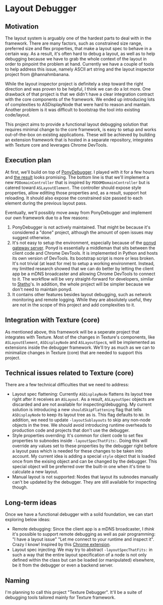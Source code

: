 # Layout Debugger

## Motivation

The layout system is arguably one of the hardest parts to deal with in the framework.  There are many factors, such as constrained size range, preferred size and flex properties, that make a layout spec to behave in a certain way.  As a result, it's often hard to debug a layout, as well as to help debugging because we have to grab the whole context of the layout in order to pinpoint the problem at hand.  Currently we have a couple of tools to help address this issue, namely ASCII art string and the layout inspector project from @hannahmbanana.

While the layout inspector project is definitely a step toward the right direction and was proven to be helpful, I think we can do a lot more.  One drawback of that project is that we didn't have a clear integration contract with the core components of the framework.  We ended up introducing lots of complexities to ASDisplayNode that were hard to reason and mantain.  Another problem is it was difficult to bootstrap the tool into existing code/layout.

This project aims to provide a functional layout debugging solution that requires minimal change to the core framework, is easy to setup and works out-of-the-box on existing applications.  These will be achieved by building an extension framework that is hosted in a separate repository, integrates with Texture core and leverages Chrome DevTools.

## Execution plan

At first, we'll build on top of [PonyDebugger](https://github.com/square/PonyDebugger).  I played with it for a few hours and [the result](https://www.dropbox.com/s/8bcpdgogoewmox9/view%20debugger.mov?dl=0) looks promising.  The bottom line is that we'll implement a new `PDDomainController` that is inspired by `PDDOMDomainController` but is catered toward `ASLayoutElement`.  The controller should expose style properties, allow editting those properties and, as a result, support hot reloading.  It should also expose the constrained size passed to each element during the previous layout pass.

Eventually, we'll possibly move away from PonyDebugger and implement our own framework due to a few reasons:

1. PonyDebugger is not actively maintained.  That might be because it's considered a "done" project, although the amount of open issues may suggest otherwise.
2. It's not easy to setup the environment, especially because of the [ponyd gateway server](https://github.com/square/PonyDebugger/tree/master/ponyd).  Ponyd is essentially a middleman that sits between the client code and Chrome DevTools.  It is implemented in Python and hosts its own version of DevTools.  Its bootstrap script is more or less broken.  It's not trivial (at least for me) to setup a working environment.  Instead, my limitted research showed that we can do better by letting the client app be a mDNS broadcaster and allowing Chrome DevTools to connect to it.  The workflow will be very straight-forward for developers, similar to [Stetho](https://facebook.github.io/stetho/)'s.  In addition, the whole project will be simpler because we don't need to maintain ponyd.
3. It contains other features besides layout debugging, such as network monitoring and remote logging.  While they are absolutely useful, they are not in the scope of this project and add complexities to it.

## Integration with Texture (core)

As mentioned above, this framework will be a seperate project that integrates with Texture.  Most of the changes in Texture's components, like `ASLayoutElement`, `ASDisplayNode` and `ASLayoutSpec`s, will be implemented as extensions inside the debugger framework.  We'll try as much as we can to minimalize changes in Texture (core) that are needed to support this project.

## Technical issues related to Texture (core)

There are a few technical difficulties that we need to address:

- Layout spec flattening:  Currently `ASDisplayNode` flattens its layout tree right after it receives an `ASLayout`.  As a result, `ASLayoutSpec` objects are discarded and are not available for inspecting/debugging.  My current solution is introducing a new `shouldSkipFlattening` flag that tells `ASDisplayNode` to keep its layout tree as is.  This flag defaults to `NO`.  In addition, we need to update `-layoutSublayouts` to skip any non-node objects in the tree.  We should avoid introducing runtime overheads to production code and projects that don't use the debugger.
- Style properties overrding:  It's common for client code to set flex properties to subnodes inside `-layoutSpecThatFits:`.  Doing this will override any values set to these properties by the debugger right before a layout pass which is needed for these changes to be taken into account.  My current idea is adding a special `style` object that is loaded once from the exising object and can be changed by the debugger.  This special object will be preferred over the built-in one when it's time to calculate a new layout.
- Manual layout is not supported:  Nodes that layout its subnodes manually can't be updated by the debugger.  They are still available for inspecting though.

## Long-term ideas

Once we have a functional debugger with a solid foundation, we can start exploring below ideas:

- Remote debugging:  Since the client app is a mDNS broadcaster, I *think* it's possible to support remote debugging as well as pair programming: "I have a layout issue" "Let me connect to your runtime and inspect it".  Crazy I know!  Inspired by this [Chrome extension](https://github.com/auchenberg/devtools-remote).
- Layout spec injecting:  We may try to abstract `-layoutSpecThatFits:` in such a way that the entire layout specification of a node is not only defined within the class but can be loaded (or manipulated) elsewhere, be it from the debugger or even a backend server.

## Naming

I'm planning to call this project "Texture Debugger".  It'll be a suite of debugging tools tailored mainly for Texture framework.

